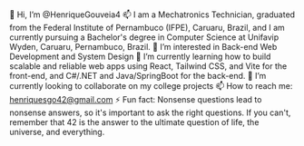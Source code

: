 👋 Hi, I’m @HenriqueGouveia4
📫 I am a Mechatronics Technician, graduated from the Federal Institute of Pernambuco (IFPE), Caruaru, Brazil, and I am currently pursuing a Bachelor's degree in Computer Science at Unifavip Wyden, Caruaru, Pernambuco, Brazil.
👀 I’m interested in Back-end Web Development and System Design
🌱 I’m currently learning how to build scalable and reliable web apps using React, Tailwind CSS, and Vite for the front-end, and C#/.NET and Java/SpringBoot for the back-end.
💞️ I’m currently looking to collaborate on my college projects
📫 How to reach me: henriquesgo42@gmail.com
⚡ Fun fact: Nonsense questions lead to nonsense answers, so it's important to ask the right questions. If you can't, remember that 42 is the answer to the ultimate question of life, the universe, and everything.
